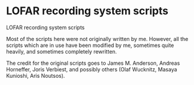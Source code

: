# LOFAR recording system scripts
LOFAR recording system scripts

Most of the scripts here were not originally written by me. However, all the scripts which are in use have been modified by me, sometimes quite heavily, and sometimes completely rewritten.

The credit for the original scripts goes to James M. Anderson, Andreas Horneffer, Joris Verbiest, and possibly others (Olaf Wucknitz, Masaya Kunioshi, Aris Noutsos).
